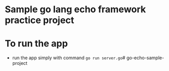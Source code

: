 # Sample go lang echo framework practice project

# To run the app
- run the app simply with command `go run server.go`# go-echo-sample-project
